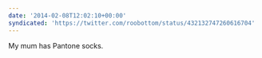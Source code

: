 ```yaml
---
date: '2014-02-08T12:02:10+00:00'
syndicated: 'https://twitter.com/roobottom/status/432132747260616704'
---
```

My mum has Pantone socks.
